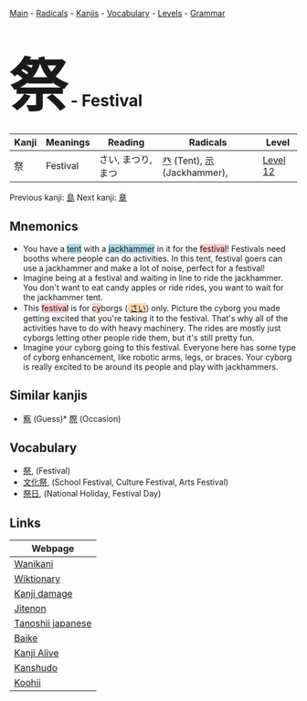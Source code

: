 <style> bigfont {font-size: 100px}</style>
[Main](../index.md) -
[Radicals](../radicals.md) -
[Kanjis](../kanjis.md) -
[Vocabulary](../vocabulary.md) -
[Levels](../levels.md) -
[Grammar](../grammar.md)
# <bigfont> 祭</bigfont> - Festival 

| Kanji | Meanings | Reading | Radicals | Level |
| --- | --- | --- | --- | --- |
| 祭 | Festival | さい, まつり, まつ | [癶](../radicals/癶.md) (Tent), [示](../radicals/示.md) (Jackhammer),  | [Level 12](../levels/wk_level12.md) |

Previous kanji: [島](島.md) Next kanji: [章](章.md) 

## Mnemonics
 * You have a <span style="background-color:#ADD8E6"> tent</span> with a <span style="background-color:#ADD8E6"> jackhammer</span> in it for the <span style="background-color:#ffcccb"> festival</span>! Festivals need booths where people can do activities. In this tent, festival goers can use a jackhammer and make a lot of noise, perfect for a festival!
* Imagine being at a festival and waiting in line to ride the jackhammer. You don't want to eat candy apples or ride rides, you want to wait for the jackhammer tent.
* This <span style="background-color:#ffcccb"> festival</span> is for <span style="background-color:#ffcccb"> cy</span>borgs (<span style="background-color:#fed8b1"> [さい](https://jisho.org/search/さい)</span>) only. Picture the cyborg you made getting excited that you're taking it to the festival. That's why all of the activities have to do with heavy machinery. The rides are mostly just cyborgs letting other people ride them, but it's still pretty fun.
* Imagine your cyborg going to this festival. Everyone here has some type of cyborg enhancement, like robotic arms, legs, or braces. Your cyborg is really excited to be around its people and play with jackhammers.


## Similar kanjis
 * [察](察.md) (Guess)* [際](際.md) (Occasion)


## Vocabulary
 * [祭](../vocabulary/祭.md), (Festival)
* [文化祭](../vocabulary/祭.md), (School Festival, Culture Festival, Arts Festival)
* [祭日](../vocabulary/祭.md), (National Holiday, Festival Day)



## Links 

| Webpage |
| --- |
| [Wanikani          ](https://www.wanikani.com/kanji/祭) |
| [Wiktionary        ](https://en.wiktionary.org/wiki/祭) |
| [Kanji damage      ](http://www.kanjidamage.com/kanji/search?utf8=✓&q=祭) |
| [Jitenon           ](https://jitenon.com/kanji/祭) |
| [Tanoshii japanese ](https://www.tanoshiijapanese.com/dictionary/kanji.cfm?k=祭) |
| [Baike             ](https://baike.baidu.com/item/祭) |
| [Kanji Alive       ](https://app.kanjialive.com/祭) |
| [Kanshudo          ](https://www.kanshudo.com/searchmn?q=祭) |
| [Koohii            ](https://kanji.koohii.com/study/kanji/祭) |
